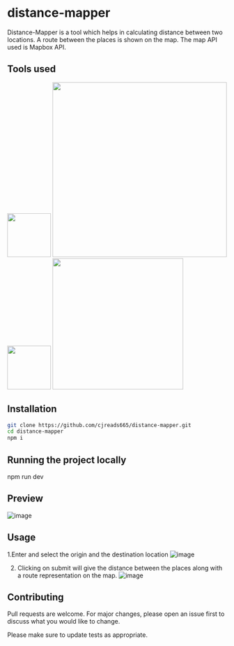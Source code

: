 # distance-mapper
Distance-Mapper is a tool which helps in calculating distance between two locations. A route between the places is shown on the map.
The map API used is Mapbox API.

## Tools used
 <img src="https://user-images.githubusercontent.com/73706017/171454203-becc207d-0a47-423a-8f65-ea07563099ee.png" width="100"></img>
<img src="https://tailwindcss.com/_next/static/media/tailwindcss-logotype-white.e0b2bd6155fa0bed8e24ff6b28f4a911.svg" width="400"></img>
<img src="https://vitejs.dev/logo.svg" width="100"/>
[<img src="https://assets.website-files.com/5d3ef00c73102c436bc83996/5d3ef00c73102c1f23c83a2a_logo-reversed.png" width="300"/>](https://assets.website-files.com/5d3ef00c73102c436bc83996/5d3ef00c73102c89bac83a2d_logo-logo-black.gif)

## Installation
```bash
git clone https://github.com/cjreads665/distance-mapper.git
cd distance-mapper
npm i
```
## Running the project locally
npm run dev

## Preview
![image](https://user-images.githubusercontent.com/73706017/172362729-3d5197f1-f3a4-46fa-834d-906eac6473d3.png)

## Usage
1.Enter and select the origin and the destination location
![image](https://user-images.githubusercontent.com/73706017/172362970-3f5d1549-81f1-4eaf-8b88-4345246362d0.png)

2. Clicking on submit will give the distance between the places along with a route representation on the map.
![image](https://user-images.githubusercontent.com/73706017/172363437-668a856a-562e-4fd2-8f4b-c0151738047a.png)


## Contributing
Pull requests are welcome. For major changes, please open an issue first to discuss what you would like to change.

Please make sure to update tests as appropriate.
